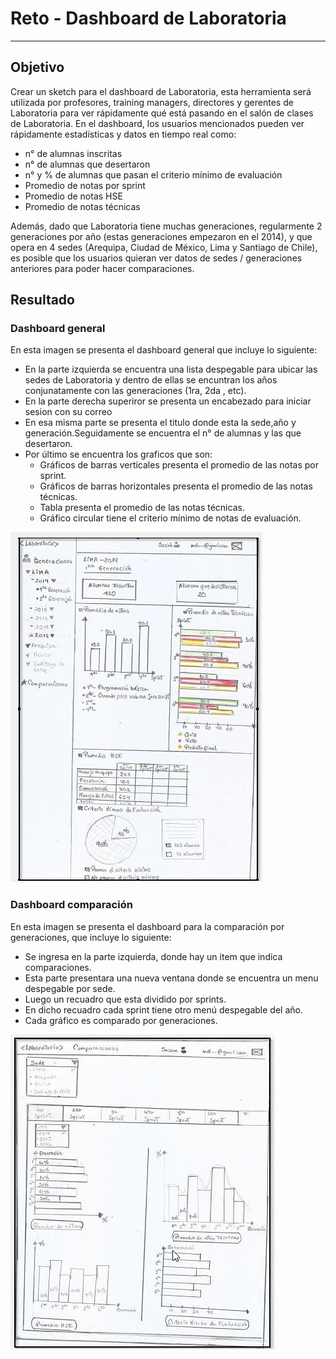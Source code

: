 # Reto - Dashboard de Laboratoria
***
## Objetivo
Crear un sketch para el dashboard de Laboratoria, esta herramienta será utilizada por profesores, training managers, directores y gerentes de Laboratoria para ver rápidamente qué está pasando en el salón de clases de Laboratoria.
En el dashboard, los usuarios mencionados pueden ver rápidamente estadísticas y datos en tiempo real como:

* n° de alumnas inscritas
* n° de alumnas que desertaron
* n° y % de alumnas que pasan el criterio mínimo de evaluación
* Promedio de notas por sprint
* Promedio de notas HSE
* Promedio de notas técnicas

Además, dado que Laboratoria tiene muchas generaciones, regularmente 2 generaciones por año (estas generaciones empezaron en el 2014), y que opera en 4 sedes (Arequipa, Ciudad de México, Lima y Santiago de Chile), es posible que los usuarios quieran ver datos de sedes / generaciones anteriores para poder hacer comparaciones.

## Resultado

### Dashboard general
En esta imagen se presenta el dashboard general que incluye lo siguiente:
* En la parte izquierda se encuentra una lista despegable para ubicar las sedes de Laboratoria y dentro de ellas se encuntran los años conjunatamente con las generaciones (1ra, 2da , etc).
* En la parte derecha superiror se presenta un encabezado para iniciar sesion con su correo
* En esa misma parte se presenta el titulo donde esta la sede,año y generación.Seguidamente se encuentra el n° de alumnas y las que desertaron.
* Por último se encuentra los graficos que son:
  - Gráficos de barras verticales presenta el promedio de las notas por sprint.
  - Gráficos de barras horizontales presenta el promedio de las notas técnicas.
  - Tabla presenta el promedio de las notas técnicas.
  - Gráfico circular tiene el criterio mínimo de notas de evaluación.


![dashboard](assets/images/dashboard.jpg)


### Dashboard comparación
En esta imagen se presenta el dashboard para la comparación por generaciones, que incluye lo siguiente:
* Se ingresa en la parte izquierda, donde hay un item que indica comparaciones.
* Esta parte presentara una nueva ventana donde se encuentra un menu despegable por sede.
* Luego un recuadro que esta dividido por sprints.
* En dicho recuadro cada sprint tiene otro menú despegable del año.
* Cada gráfico es comparado por generaciones.

![dashboard](assets/images/dashboard_comparacion.JPG)
